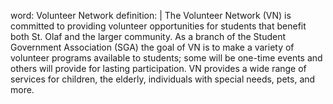 word: Volunteer Network
definition: |
  The Volunteer Network (VN) is committed to providing volunteer opportunities for students that benefit both St. Olaf and the larger community. As a branch of the Student Government Association (SGA) the goal of VN is to make a variety of volunteer programs available to students; some will be one-time events and others will provide for lasting participation. VN provides a wide range of services for children, the elderly, individuals with special needs, pets, and more.
